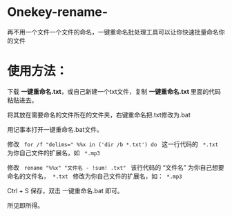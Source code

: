 # Onekey-rename-
再不用一个文件一个文件的命名，一键重命名批处理工具可以让你快速批量命名你的文件

# 使用方法：

下载 <b>一键重命名.txt</b>，或自己新建一个txt文件，复制 <b> 一键重命名.txt </b> 里面的代码粘贴进去。

将其放在需要命名的文件所在的文件夹，右键重命名把.txt修改为.bat 

用记事本打开一键重命名.bat文件。

修改 <code>  for  /f "delims=" %%x in ('dir /b *.txt') do </code>  这一行代码的 <code> *.txt </code> 为你自己文件的扩展名，如 <code> *.mp3  </code> 

修改 <code> rename "%%x" "文件名 - !sum! .txt" </code> 该行代码的 “文件名” 为你自己想要命名的文件名，<code> *.txt </code> 修改为你自己文件的扩展名，如：<code> *.mp3 </code> 

Ctrl + S 保存，双击 一键重命名.bat 即可。

所见即所得。
